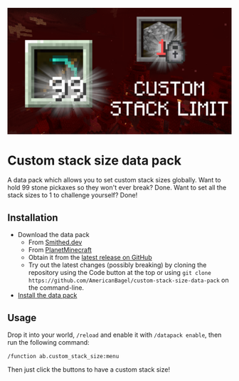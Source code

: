 ![Custom stack size data pack](assets/thumbnail.png)

# Custom stack size data pack
A data pack which allows you to set custom stack sizes globally. Want to hold 99 stone pickaxes so they won't ever break? Done. Want to set all the stack sizes to 1 to challenge yourself? Done!

## Installation
- Download the data pack
  - From [Smithed.dev](https://smithed.dev/packs/custom-stack-size)
  - From [PlanetMinecraft](https://planetminecraft.com/data-packs/custom-stack-size-data-pack)
  - Obtain it from the [latest release on GitHub](https://github.com/AmericanBagel/custom-stack-size-data-pack/releases/latest)
  - Try out the latest changes (possibly breaking) by cloning the repository using the Code button at the top or using `git clone https://github.com/AmericanBagel/custom-stack-size-data-pack` on the command-line.
- [Install the data pack](https://minecraft.fandom.com/wiki/Tutorials/Installing_a_data_pack)

## Usage
Drop it into your world, `/reload` and enable it with `/datapack enable`, then run the following command:
```
/function ab.custom_stack_size:menu
```
Then just click the buttons to have a custom stack size!